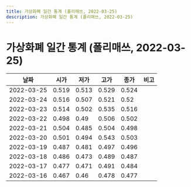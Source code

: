 ```yaml
---
title: 가상화폐 일간 통계 (폴리매쓰, 2022-03-25)
description: 가상화폐 일간 통계 (폴리매쓰, 2022-03-25)
---
```


가상화폐 일간 통계 (폴리매쓰, 2022-03-25)
===

|날짜|시가|저가|고가|종가|비고|
|--|--|--|--|--|--|
|2022-03-25|0.519|0.513|0.529|0.524|    |
|2022-03-24|0.516|0.507|0.521|0.52|    |
|2022-03-23|0.514|0.502|0.535|0.516|    |
|2022-03-22|0.498|0.49|0.506|0.502|    |
|2022-03-21|0.504|0.485|0.504|0.498|    |
|2022-03-20|0.501|0.494|0.543|0.503|    |
|2022-03-19|0.487|0.481|0.497|0.496|    |
|2022-03-18|0.486|0.473|0.489|0.487|    |
|2022-03-17|0.477|0.471|0.491|0.484|    |
|2022-03-16|0.467|0.46|0.478|0.477|    |
